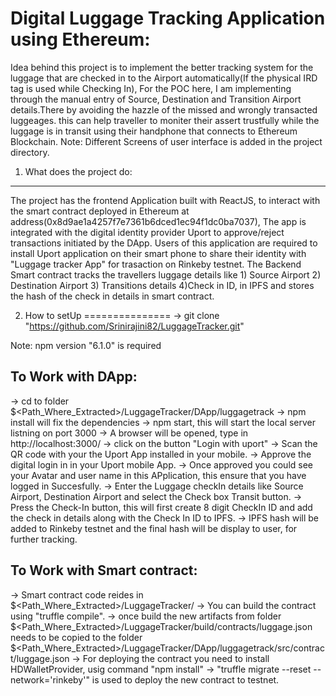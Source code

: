 Digital Luggage Tracking Application using Ethereum:
====================================================
   Idea behind this project is to implement the better tracking system for the luggage that are checked in to the Airport automatically(If the physical IRD tag is used while Checking In), For the POC here, I am implementing through the manual entry of Source, Destination and Transition Airport details.There by avoiding the hazzle of the missed and wrongly transacted luggeages. this can help traveller to moniter their assert trustfully while the luggage is in transit using their handphone that connects to Ethereum Blockchain.
Note: Different Screens of user interface is added in the project directory.

1) What does the project do:
----------------------------
   The project has the frontend Application built with ReactJS, to interact with the smart contract deployed in Ethereum at address(0x8d9ae1a4257f7e7361b6dced1ec94f1dc0ba7037), The app is integrated with the digital identity provider Uport to approve/reject transactions initiated by the DApp. Users of this application are required to install Uport application on their smart phone to share their identity with "Luggage tracker App" for trasaction on Rinkeby testnet. The Backend Smart contract tracks the travellers luggage details like 1) Source Airport 2) Destination Airport 3) Transitions details 4)Check in ID, in IPFS and stores the hash of the check in details in smart contract.

2) How to setUp
===============
  -> git clone "https://github.com/Srinirajini82/LuggageTracker.git"

  Note: npm version "6.1.0" is required

  To Work with DApp:
  -------------------
  -> cd to folder $<Path_Where_Extracted>/LuggageTracker/DApp/luggagetrack
  -> npm install will fix the dependencies
  -> npm start, this will start the local server listning on port 3000
  -> A browser will be opened, type in http://localhost:3000/
  -> click on the button "Login with uport"
  -> Scan the QR code with your the Uport App installed in your mobile.
  -> Approve the digital login in in your Uport mobile App.
  -> Once approved you could see your Avatar and user name in this APplication, this ensure that you have logged in Succesfully.
  -> Enter the Luggage checkIn details like Source Airport, Destination Airport and select the Check box Transit button.
  -> Press the Check-In button, this will first create 8 digit CheckIn ID and add the check in details along with the Check In ID to IPFS.
  -> IPFS hash will be added to Rinkeby testnet and the final hash will be display to user, for further tracking. 
 
  To Work with Smart contract:
  ----------------------------
  -> Smart contract code reides in $<Path_Where_Extracted>/LuggageTracker/
  -> You can build the contract using "truffle compile". 
  -> once build the new artifacts from folder $<Path_Where_Extracted>/LuggageTracker/build/contracts/luggage.json needs to be copied to the folder $<Path_Where_Extracted>/LuggageTracker/DApp/luggagetrack/src/contract/luggage.json
  -> For deploying the contract you need to install HDWalletProvider, usig command "npm install"
  -> "truffle migrate --reset --network='rinkeby'" is used to deploy the new contract to testnet.
